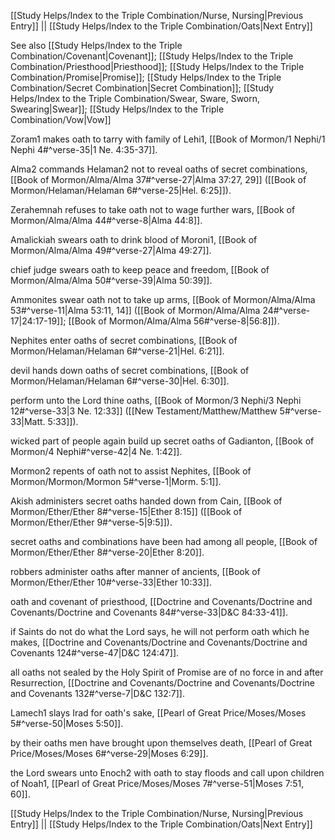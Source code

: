 [[Study Helps/Index to the Triple Combination/Nurse, Nursing|Previous Entry]]  ||  [[Study Helps/Index to the Triple Combination/Oats|Next Entry]]

 See also [[Study Helps/Index to the Triple Combination/Covenant|Covenant]]; [[Study Helps/Index to the Triple Combination/Priesthood|Priesthood]]; [[Study Helps/Index to the Triple Combination/Promise|Promise]]; [[Study Helps/Index to the Triple Combination/Secret Combination|Secret Combination]]; [[Study Helps/Index to the Triple Combination/Swear, Sware, Sworn, Swearing|Swear]]; [[Study Helps/Index to the Triple Combination/Vow|Vow]]

 Zoram1 makes oath to tarry with family of Lehi1, [[Book of Mormon/1 Nephi/1 Nephi 4#^verse-35|1 Ne. 4:35-37]].

 Alma2 commands Helaman2 not to reveal oaths of secret combinations, [[Book of Mormon/Alma/Alma 37#^verse-27|Alma 37:27, 29]] ([[Book of Mormon/Helaman/Helaman 6#^verse-25|Hel. 6:25]]).

 Zerahemnah refuses to take oath not to wage further wars, [[Book of Mormon/Alma/Alma 44#^verse-8|Alma 44:8]].

 Amalickiah swears oath to drink blood of Moroni1, [[Book of Mormon/Alma/Alma 49#^verse-27|Alma 49:27]].

 chief judge swears oath to keep peace and freedom, [[Book of Mormon/Alma/Alma 50#^verse-39|Alma 50:39]].

 Ammonites swear oath not to take up arms, [[Book of Mormon/Alma/Alma 53#^verse-11|Alma 53:11, 14]] ([[Book of Mormon/Alma/Alma 24#^verse-17|24:17-19]]; [[Book of Mormon/Alma/Alma 56#^verse-8|56:8]]).

 Nephites enter oaths of secret combinations, [[Book of Mormon/Helaman/Helaman 6#^verse-21|Hel. 6:21]].

 devil hands down oaths of secret combinations, [[Book of Mormon/Helaman/Helaman 6#^verse-30|Hel. 6:30]].

 perform unto the Lord thine oaths, [[Book of Mormon/3 Nephi/3 Nephi 12#^verse-33|3 Ne. 12:33]] ([[New Testament/Matthew/Matthew 5#^verse-33|Matt. 5:33]]).

 wicked part of people again build up secret oaths of Gadianton, [[Book of Mormon/4 Nephi#^verse-42|4 Ne. 1:42]].

 Mormon2 repents of oath not to assist Nephites, [[Book of Mormon/Mormon/Mormon 5#^verse-1|Morm. 5:1]].

 Akish administers secret oaths handed down from Cain, [[Book of Mormon/Ether/Ether 8#^verse-15|Ether 8:15]] ([[Book of Mormon/Ether/Ether 9#^verse-5|9:5]]).

 secret oaths and combinations have been had among all people, [[Book of Mormon/Ether/Ether 8#^verse-20|Ether 8:20]].

 robbers administer oaths after manner of ancients, [[Book of Mormon/Ether/Ether 10#^verse-33|Ether 10:33]].

 oath and covenant of priesthood, [[Doctrine and Covenants/Doctrine and Covenants/Doctrine and Covenants 84#^verse-33|D&C 84:33-41]].

 if Saints do not do what the Lord says, he will not perform oath which he makes, [[Doctrine and Covenants/Doctrine and Covenants/Doctrine and Covenants 124#^verse-47|D&C 124:47]].

 all oaths not sealed by the Holy Spirit of Promise are of no force in and after Resurrection, [[Doctrine and Covenants/Doctrine and Covenants/Doctrine and Covenants 132#^verse-7|D&C 132:7]].

 Lamech1 slays Irad for oath's sake, [[Pearl of Great Price/Moses/Moses 5#^verse-50|Moses 5:50]].

 by their oaths men have brought upon themselves death, [[Pearl of Great Price/Moses/Moses 6#^verse-29|Moses 6:29]].

 the Lord swears unto Enoch2 with oath to stay floods and call upon children of Noah1, [[Pearl of Great Price/Moses/Moses 7#^verse-51|Moses 7:51, 60]].

[[Study Helps/Index to the Triple Combination/Nurse, Nursing|Previous Entry]]  ||  [[Study Helps/Index to the Triple Combination/Oats|Next Entry]]